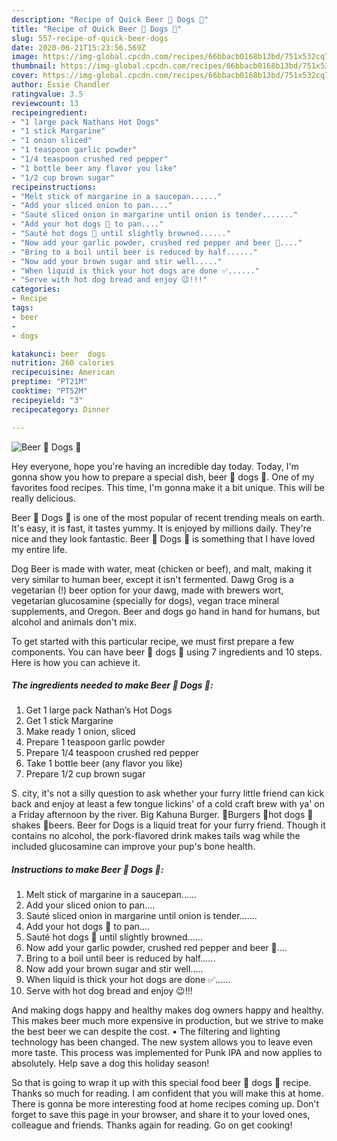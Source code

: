 ```yaml
---
description: "Recipe of Quick Beer 🍺 Dogs 🌭"
title: "Recipe of Quick Beer 🍺 Dogs 🌭"
slug: 557-recipe-of-quick-beer-dogs
date: 2020-06-21T15:23:56.569Z
image: https://img-global.cpcdn.com/recipes/66bbacb0168b13bd/751x532cq70/beer-🍺-dogs-🌭-recipe-main-photo.jpg
thumbnail: https://img-global.cpcdn.com/recipes/66bbacb0168b13bd/751x532cq70/beer-🍺-dogs-🌭-recipe-main-photo.jpg
cover: https://img-global.cpcdn.com/recipes/66bbacb0168b13bd/751x532cq70/beer-🍺-dogs-🌭-recipe-main-photo.jpg
author: Essie Chandler
ratingvalue: 3.5
reviewcount: 13
recipeingredient:
- "1 large pack Nathans Hot Dogs"
- "1 stick Margarine"
- "1 onion sliced"
- "1 teaspoon garlic powder"
- "1/4 teaspoon crushed red pepper"
- "1 bottle beer any flavor you like"
- "1/2 cup brown sugar"
recipeinstructions:
- "Melt stick of margarine in a saucepan......"
- "Add your sliced onion to pan...."
- "Sauté sliced onion in margarine until onion is tender......."
- "Add your hot dogs 🌭 to pan...."
- "Sauté hot dogs 🌭 until slightly browned......"
- "Now add your garlic powder, crushed red pepper and beer 🍺...."
- "Bring to a boil until beer is reduced by half......"
- "Now add your brown sugar and stir well....."
- "When liquid is thick your hot dogs are done ✅......"
- "Serve with hot dog bread and enjoy 😉!!!"
categories:
- Recipe
tags:
- beer
- 
- dogs

katakunci: beer  dogs 
nutrition: 260 calories
recipecuisine: American
preptime: "PT21M"
cooktime: "PT52M"
recipeyield: "3"
recipecategory: Dinner

---
```



![Beer 🍺 Dogs 🌭](https://img-global.cpcdn.com/recipes/66bbacb0168b13bd/751x532cq70/beer-🍺-dogs-🌭-recipe-main-photo.jpg)

Hey everyone, hope you're having an incredible day today. Today, I'm gonna show you how to prepare a special dish, beer 🍺 dogs 🌭. One of my favorites food recipes. This time, I'm gonna make it a bit unique. This will be really delicious.

Beer 🍺 Dogs 🌭 is one of the most popular of recent trending meals on earth. It's easy, it is fast, it tastes yummy. It is enjoyed by millions daily. They're nice and they look fantastic. Beer 🍺 Dogs 🌭 is something that I have loved my entire life.

Dog Beer is made with water, meat (chicken or beef), and malt, making it very similar to human beer, except it isn&#39;t fermented. Dawg Grog is a vegetarian (!) beer option for your dawg, made with brewers wort, vegetarian glucosamine (specially for dogs), vegan trace mineral supplements, and Oregon. Beer and dogs go hand in hand for humans, but alcohol and animals don&#39;t mix.


To get started with this particular recipe, we must first prepare a few components. You can have beer 🍺 dogs 🌭 using 7 ingredients and 10 steps. Here is how you can achieve it.

<!--inarticleads1-->

##### The ingredients needed to make Beer 🍺 Dogs 🌭:

1. Get 1 large pack Nathan’s Hot Dogs
1. Get 1 stick Margarine
1. Make ready 1 onion, sliced
1. Prepare 1 teaspoon garlic powder
1. Prepare 1/4 teaspoon crushed red pepper
1. Take 1 bottle beer (any flavor you like)
1. Prepare 1/2 cup brown sugar


S. city, it&#39;s not a silly question to ask whether your furry little friend can kick back and enjoy at least a few tongue lickins&#39; of a cold craft brew with ya&#39; on a Friday afternoon by the river. Big Kahuna Burger. 🍔Burgers 🌭hot dogs 🍧shakes 🍺beers. Beer for Dogs is a liquid treat for your furry friend. Though it contains no alcohol, the pork-flavored drink makes tails wag while the included glucosamine can improve your pup&#39;s bone health. 

<!--inarticleads2-->

##### Instructions to make Beer 🍺 Dogs 🌭:

1. Melt stick of margarine in a saucepan......
1. Add your sliced onion to pan....
1. Sauté sliced onion in margarine until onion is tender.......
1. Add your hot dogs 🌭 to pan....
1. Sauté hot dogs 🌭 until slightly browned......
1. Now add your garlic powder, crushed red pepper and beer 🍺....
1. Bring to a boil until beer is reduced by half......
1. Now add your brown sugar and stir well.....
1. When liquid is thick your hot dogs are done ✅......
1. Serve with hot dog bread and enjoy 😉!!!


And making dogs happy and healthy makes dog owners happy and healthy. This makes beer much more expensive in production, but we strive to make the best beer we can despite the cost. • The filtering and lighting technology has been changed. The new system allows you to leave even more taste. This process was implemented for Punk IPA and now applies to absolutely. Help save a dog this holiday season! 

So that is going to wrap it up with this special food beer 🍺 dogs 🌭 recipe. Thanks so much for reading. I am confident that you will make this at home. There is gonna be more interesting food at home recipes coming up. Don't forget to save this page in your browser, and share it to your loved ones, colleague and friends. Thanks again for reading. Go on get cooking!

